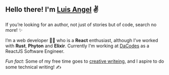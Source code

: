 ## Hello there! I'm [Luis Angel](linktr.ee/LinkSake) ✌️
If you’re looking for an author, not just of stories but of code, search no more! ✨


I’m a web developer 🧑‍💻 who is a **React** enthusiast, although I’ve worked with **Rust**, **Phyton** and **Elixir**. Currently I'm working at [DaCodes](https://www.dacodes.com/) as a ReactJS Software Engineer. 


*Fun fact:* Some of my free time goes to [creative writeing](https://www.wattpad.com/user/LinkSake), and I aspire to do some technical writing! ✍️

